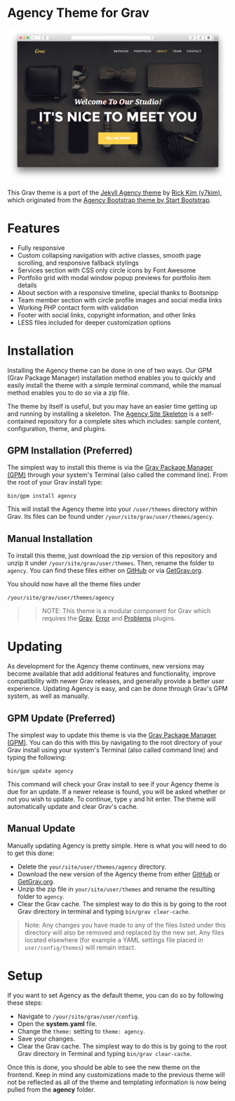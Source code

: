 # Agency Theme for Grav

![Agency](assets/readme_1.png)

This Grav theme is a port of the [Jekyll Agency theme](https://github.com/y7kim/agency-jekyll-theme) by [Rick Kim (y7kim)](https://github.com/y7kim), which originated from the [Agency Bootstrap theme by Start Bootstrap](http://startbootstrap.com/template-overviews/agency/).

# Features

* Fully responsive
* Custom collapsing navigation with active classes, smooth page scrolling, and responsive fallback stylings
* Services section with CSS only circle icons by Font Awesome
* Portfolio grid with modal window popup previews for portfolio item details
* About section with a responsive timeline, special thanks to Bootsnipp
* Team member section with circle profile images and social media links
* Working PHP contact form with validation
* Footer with social links, copyright information, and other links
* LESS files included for deeper customization options

# Installation

Installing the Agency theme can be done in one of two ways. Our GPM (Grav Package Manager) installation method enables you to quickly and easily install the theme with a simple terminal command, while the manual method enables you to do so via a zip file.

The theme by itself is useful, but you may have an easier time getting up and running by installing a skeleton. The [Agency Site Skeleton](https://github.com/getgrav/grav-skeleton-agency-site) is a self-contained repository for a complete sites which includes: sample content, configuration, theme, and plugins.

## GPM Installation (Preferred)

The simplest way to install this theme is via the [Grav Package Manager (GPM)](http://learn.getgrav.org/advanced/grav-gpm) through your system's Terminal (also called the command line).  From the root of your Grav install type:

    bin/gpm install agency

This will install the Agency theme into your `/user/themes` directory within Grav. Its files can be found under `/your/site/grav/user/themes/agency`.

## Manual Installation

To install this theme, just download the zip version of this repository and unzip it under `/your/site/grav/user/themes`. Then, rename the folder to `agency`. You can find these files either on [GitHub](https://github.com/getgrav/grav-theme-agency) or via [GetGrav.org](http://getgrav.org/downloads/themes).

You should now have all the theme files under

    /your/site/grav/user/themes/agency

>> NOTE: This theme is a modular component for Grav which requires the [Grav](http://github.com/getgrav/grav), [Error](https://github.com/getgrav/grav-theme-error) and [Problems](https://github.com/getgrav/grav-plugin-problems) plugins.

# Updating

As development for the Agency theme continues, new versions may become available that add additional features and functionality, improve compatibility with newer Grav releases, and generally provide a better user experience. Updating Agency is easy, and can be done through Grav's GPM system, as well as manually.

## GPM Update (Preferred)

The simplest way to update this theme is via the [Grav Package Manager (GPM)](http://learn.getgrav.org/advanced/grav-gpm). You can do this with this by navigating to the root directory of your Grav install using your system's Terminal (also called command line) and typing the following:

    bin/gpm update agency

This command will check your Grav install to see if your Agency theme is due for an update. If a newer release is found, you will be asked whether or not you wish to update. To continue, type `y` and hit enter. The theme will automatically update and clear Grav's cache.

## Manual Update

Manually updating Agency is pretty simple. Here is what you will need to do to get this done:

* Delete the `your/site/user/themes/agency` directory.
* Download the new version of the Agency theme from either [GitHub](https://github.com/getgrav/grav-theme-agency) or [GetGrav.org](http://getgrav.org/downloads/themes).
* Unzip the zip file in `your/site/user/themes` and rename the resulting folder to `agency`.
* Clear the Grav cache. The simplest way to do this is by going to the root Grav directory in terminal and typing `bin/grav clear-cache`.

> Note: Any changes you have made to any of the files listed under this directory will also be removed and replaced by the new set. Any files located elsewhere (for example a YAML settings file placed in `user/config/themes`) will remain intact.

# Setup

If you want to set Agency as the default theme, you can do so by following these steps:

* Navigate to `/your/site/grav/user/config`.
* Open the **system.yaml** file.
* Change the `theme:` setting to `theme: agency`.
* Save your changes.
* Clear the Grav cache. The simplest way to do this is by going to the root Grav directory in Terminal and typing `bin/grav clear-cache`.

Once this is done, you should be able to see the new theme on the frontend. Keep in mind any customizations made to the previous theme will not be reflected as all of the theme and templating information is now being pulled from the **agency** folder.
